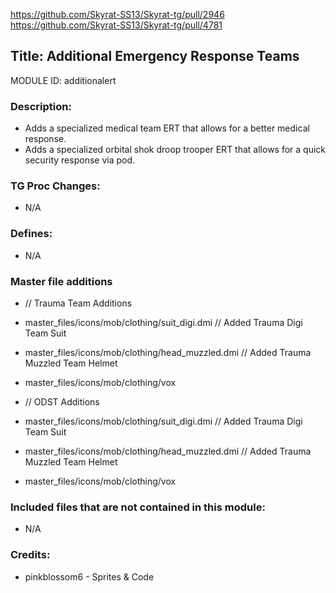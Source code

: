 https://github.com/Skyrat-SS13/Skyrat-tg/pull/2946
https://github.com/Skyrat-SS13/Skyrat-tg/pull/4781

## Title: Additional Emergency Response Teams

MODULE ID: additionalert

### Description: 

- Adds a specialized medical team ERT that allows for a better medical response.
- Adds a specialized orbital shok droop trooper ERT that allows for a quick security response via pod.

### TG Proc Changes:

- N/A

### Defines:

- N/A

### Master file additions

- // Trauma Team Additions
- master_files/icons/mob/clothing/suit_digi.dmi // Added Trauma Digi Team Suit
- master_files/icons/mob/clothing/head_muzzled.dmi // Added Trauma Muzzled Team Helmet
- master_files/icons/mob/clothing/vox

- // ODST Additions
- master_files/icons/mob/clothing/suit_digi.dmi // Added Trauma Digi Team Suit
- master_files/icons/mob/clothing/head_muzzled.dmi // Added Trauma Muzzled Team Helmet
- master_files/icons/mob/clothing/vox

### Included files that are not contained in this module:

- N/A

### Credits:
- pinkblossom6 - Sprites & Code
